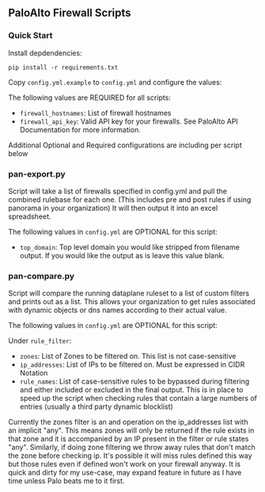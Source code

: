 ## PaloAlto Firewall Scripts

### Quick Start

Install depdendencies:

```
pip install -r requirements.txt
```

Copy `config.yml.example` to `config.yml` and configure the values:

The following values are REQUIRED for all scripts:

- `firewall_hostnames`: List of firewall hostnames
- `firewall_api_key`: Valid API key for your firewalls. See PaloAlto API Documentation for more information.

Additional Optional and Required configurations are including per script below

### pan-export.py

Script will take a list of firewalls specified in config.yml and pull the combined rulebase for each one.
(This includes pre and post rules if using panorama in your organization)
It will then output it into an excel spreadsheet.

The following values in `config.yml` are OPTIONAL for this script:

- `top_domain`: Top level domain you would like stripped from filename output. If you would like the output as is leave this value blank.

### pan-compare.py

Script will compare the running dataplane ruleset to a list of custom filters and prints out as a list.
This allows your organization to get rules associated with dynamic objects or dns names according to their actual value.

The following values in `config.yml` are OPTIONAL for this script:

Under `rule_filter`:

  - `zones`: List of Zones to be filtered on. This list is not case-sensitive
  - `ip_addresses`: List of IPs to be filtered on. Must be expressed in CIDR Notation
  - `rule_names`: List of case-sensitive rules to be bypassed during filtering and either included or excluded in the final output. 
  This is in place to speed up the script when checking rules that contain a large numbers of entries (usually a third party dynamic blocklist)
  
Currently the zones filter is an and operation on the ip_addresses list with an implicit "any". 
This means zones will only be returned if the rule exists in that zone and it is accompanied by an IP present in the filter or rule states "any".
Similarly, if doing zone filtering we throw away rules that don't match the zone before checking ip.
It's possible it will miss rules defined this way but those rules even if defined won't work on your firewall anyway.
It is quick and dirty for my use-case, may expand feature in future as I have time unless Palo beats me to it first.
